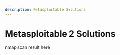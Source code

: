 ```yaml
---
description: Metasploitable Solutions
---
```


# Metasploitable 2 Solutions

nmap scan result here

